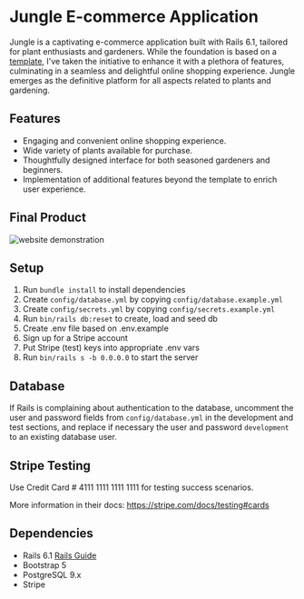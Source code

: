# Jungle E-commerce Application

Jungle is a captivating e-commerce application built with Rails 6.1, tailored for plant enthusiasts and gardeners. While the foundation is based on a [template](https://github.com/lighthouse-labs/jungle-rails), I've taken the initiative to enhance it with a plethora of features, culminating in a seamless and delightful online shopping experience. Jungle emerges as the definitive platform for all aspects related to plants and gardening.

## Features

- Engaging and convenient online shopping experience.
- Wide variety of plants available for purchase.
- Thoughtfully designed interface for both seasoned gardeners and beginners.
- Implementation of additional features beyond the template to enrich user experience.

## Final Product
![website demonstration](jungle.gif)

## Setup

1. Run `bundle install` to install dependencies
2. Create `config/database.yml` by copying `config/database.example.yml`
3. Create `config/secrets.yml` by copying `config/secrets.example.yml`
4. Run `bin/rails db:reset` to create, load and seed db
5. Create .env file based on .env.example
6. Sign up for a Stripe account
7. Put Stripe (test) keys into appropriate .env vars
8. Run `bin/rails s -b 0.0.0.0` to start the server

## Database

If Rails is complaining about authentication to the database, uncomment the user and password fields from `config/database.yml` in the development and test sections, and replace if necessary the user and password `development` to an existing database user.

## Stripe Testing

Use Credit Card # 4111 1111 1111 1111 for testing success scenarios.

More information in their docs: <https://stripe.com/docs/testing#cards>

## Dependencies

- Rails 6.1 [Rails Guide](http://guides.rubyonrails.org/v6.1/)
- Bootstrap 5
- PostgreSQL 9.x
- Stripe
